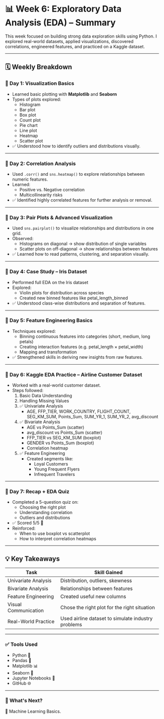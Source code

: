 # 📊 Week 6: Exploratory Data Analysis (EDA) – Summary

This week focused on building strong data exploration skills using Python. I explored real-world datasets, applied visualizations, discovered correlations, engineered features, and practiced on a Kaggle dataset.

---

## 🗓️ Weekly Breakdown

### 📌 Day 1: Visualization Basics
- Learned basic plotting with **Matplotlib** and **Seaborn**
- Types of plots explored:
  - Histogram
  - Bar plot
  - Box plot
  - Count plot
  - Pie chart
  - Line plot
  - Heatmap
  - Scatter plot
- ✅ Understood how to identify outliers and distributions visually.

---

### 📌 Day 2: Correlation Analysis
- Used `.corr()` and `sns.heatmap()` to explore relationships between numeric features.
- Learned:
  - Positive vs. Negative correlation
  - Multicollinearity risks
- ✅ Identified highly correlated features for further analysis or removal.

---

### 📌 Day 3: Pair Plots & Advanced Visualization
- Used `sns.pairplot()` to visualize relationships and distributions in one grid.
- Observed:
  - Histograms on diagonal → show distribution of single variables
  - Scatter plots on off-diagonal → show relationships between features
- ✅ Learned how to read patterns, clustering, and separation visually.

---

### 📌 Day 4: Case Study – Iris Dataset
- Performed full EDA on the Iris dataset
- Explored:
  - Violin plots for distribution across species
  - Created new binned features like petal_length_binned
- ✅ Understood class-wise distributions and separation of features.

---

### 📌 Day 5: Feature Engineering Basics
- Techniques explored:
  - Binning continuous features into categories (short, medium, long petals)
  - Creating interaction features (e.g. petal_length × petal_width)
  - Mapping and transformation
- ✅ Strengthened skills in deriving new insights from raw features.

---

### 📌 Day 6: Kaggle EDA Practice – Airline Customer Dataset
- Worked with a real-world customer dataset.
- Steps followed:
  1. Basic Data Understanding
  2. Handling Missing Values
  3. ✅ Univariate Analysis
     - AGE, FFP_TIER, WORK_COUNTRY, FLIGHT_COUNT, SEG_KM_SUM, Points_Sum, SUM_YR_1, SUM_YR_2, avg_discount
  4. ✅ Bivariate Analysis
     - AGE vs Points_Sum (scatter)
     - avg_discount vs Points_Sum (scatter)
     - FFP_TIER vs SEG_KM_SUM (boxplot)
     - GENDER vs Points_Sum (boxplot)
     - Correlation heatmap
  5. ✅ Feature Engineering
     - Created segments like:
       - Loyal Customers
       - Young Frequent Flyers
       - Infrequent Travelers

---

### 📌 Day 7: Recap + EDA Quiz
- Completed a 5-question quiz on:
  - Choosing the right plot
  - Understanding correlation
  - Outliers and distributions
- ✅ Scored 5/5 🎉
- Reinforced:
  - When to use boxplot vs scatterplot
  - How to interpret correlation heatmaps

---

## 💡 Key Takeaways

| Task                             | Skill Gained                                       |
|----------------------------------|----------------------------------------------------|
| Univariate Analysis              | Distribution, outliers, skewness                   |
| Bivariate Analysis               | Relationships between features                     |
| Feature Engineering              | Created useful new columns                         |
| Visual Communication             | Chose the right plot for the right situation       |
| Real-World Practice              | Used airline dataset to simulate industry problems |

---

### ✅ Tools Used
- Python 🐍
- Pandas 🐼
- Matplotlib 📊
- Seaborn 🌊
- Jupyter Notebooks 📒
- GitHub 🌐

---

### 🚀 What's Next?
📁 Machine Learning Basics.

